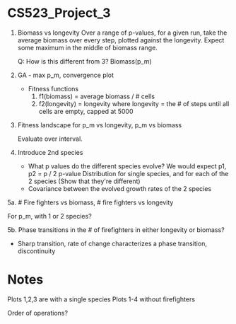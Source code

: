 # CS523_Project_3
1. Biomass vs longevity
   Over a range of p-values, for a given run, take the average biomass over every step, plotted against the longevity. Expect some maximum in the middle of biomass range.

   Q: How is this different from 3? Biomass(p_m)

2. GA - max p_m, convergence plot
   * Fitness functions
      1. f1(biomass) = average biomass / # cells
      2. f2(longevity) =  longevity
         where longevity = the # of steps until all cells are empty, capped at 5000

3. Fitness landscape for p_m vs longevity, p_m vs biomass
   
   Evaluate over interval.

4. Introduce 2nd species
   * What p values do the different species evolve?
     We would expect p1, p2 = p / 2
     p-value Distribution for single species, and for each of the 2 species (Show that they're different)
   * Covariance between the evolved growth rates of the 2 species

5a. # Fire fighters vs biomass, # fire fighters vs longevity

   For p_m, with 1 or 2 species?
   
5b. Phase transitions in the # of firefighters in either longevity or biomass?
   * Sharp transition, rate of change characterizes a phase transition, discontinuity


# Notes
Plots 1,2,3 are with a single species
Plots 1-4 without firefighters

Order of operations?
